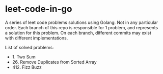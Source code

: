 # leet-code-in-go
A series of leet code problems solutions using Golang. Not in any particular order.
Each branch of this repo is responsible for 1 problem, and represents a solution for this problem.
On each branch, different commits may exist with different implementations.

List of solved problems:

- 1\. Two Sum
- 26\. Remove Duplicates from Sorted Array
- 412\. Fizz Buzz
